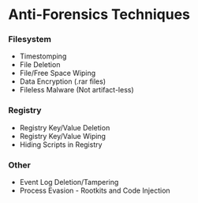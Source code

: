 # Anti-Forensics Techniques

### Filesystem

- Timestomping
- File Deletion
- File/Free Space Wiping
- Data Encryption (.rar files)
- Fileless Malware (Not artifact-less)

### Registry

- Registry Key/Value Deletion
- Registry Key/Value Wiping
- Hiding Scripts in Registry

### Other

- Event Log Deletion/Tampering
- Process Evasion - Rootkits and Code Injection
